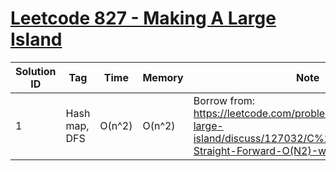 # [Leetcode 827 - Making A Large Island](https://leetcode.com/problems/making-a-large-island/)

| Solution ID | Tag | Time | Memory | Note |
| ----------- | --- | ---- | ------ | ---- |
| 1 | Hash map, DFS | O(n^2) | O(n^2) | Borrow from: <https://leetcode.com/problems/making-a-large-island/discuss/127032/C%2B%2BJavaPython-Straight-Forward-O(N2)-with-Explanations>. |
